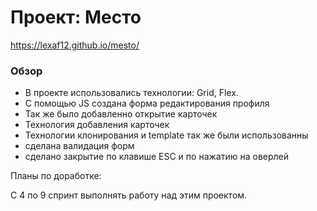 # Проект: Место
https://lexaf12.github.io/mesto/
### Обзор

* В проекте использовались технологии: Grid, Flex.
* С помощью JS создана форма редактирования профиля
* Так же было добавленно открытие карточек
* Технология добавления карточек
* Технологии клонирования и template так же были использованны
* сделана валидация форм
* сделано закрытие по клавише ESC и по нажатию на оверлей

Планы по доработке:

С 4 по 9 спринт выполнять работу над этим проектом.
